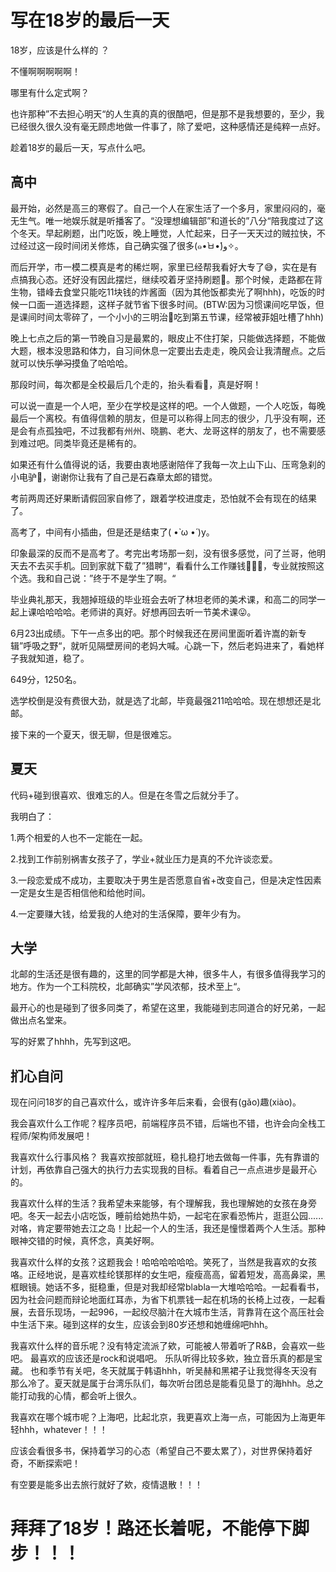 # 写在18岁的最后一天



18岁，应该是什么样的 ？

不懂啊啊啊啊啊！

哪里有什么定式啊？

也许那种”不去担心明天“的人生真的真的很酷吧，但是那不是我想要的，至少，我已经很久很久没有毫无顾虑地做一件事了，除了爱吧，这种感情还是纯粹一点好。

趁着18岁的最后一天，写点什么吧。

## 高中

最开始，必然是高三的寒假了。自己一个人在家生活了一个多月，家里闷闷的，毫无生气。唯一地娱乐就是听播客了。“没理想编辑部”和道长的”八分“陪我度过了这个冬天。早起刷题，出门吃饭，晚上睡觉，人忙起来，日子一天天过的贼拉快，不过经过这一段时间闭关修炼，自己确实强了很多(๑•̀ㅂ•́)و✧。

而后开学，市一模二模真是考的稀烂啊，家里已经帮我看好大专了😅，实在是有点搞我心态。还好没有因此摆烂，继续咬着牙坚持刷题🥶。那个时候，走路都在背生物，错峰去食堂只能吃11块钱的炸酱面（因为其他饭都卖光了啊hhh)，吃饭的时候一口面一道选择题，这样子就节省下很多时间。(BTW:因为习惯课间吃早饭，但是课间时间太零碎了，一个小小的三明治🥪吃到第五节课，经常被菲姐吐槽了hhh)

晚上七点之后的第一节晚自习是最累的，眼皮止不住打架，只能做选择题，不能做大题，根本没思路和体力，自习间休息一定要出去走走，晚风会让我清醒点。之后就可以快乐~~学习~~摸鱼了哈哈哈。

那段时间，每次都是全校最后几个走的，抬头看看🌙，真是好啊！

可以说一直是一个人吧，至少在学校是这样的吧。一个人做题，一个人吃饭，每晚最后一个离校。有值得信赖的朋友，但是可以称得上同志的很少，几乎没有啊，还是会有点孤独吧，不过我都有州州、晓鹏、老大、龙哥这样的朋友了，也不需要感到难过吧。同类毕竟还是稀有的。

如果还有什么值得说的话，我要由衷地感谢陪伴了我每一次上山下山、压弯急刹的小电驴🛵，谢谢你让我有了自己是石森章太郎的错觉。

考前两周还好果断请假回家自修了，跟着学校进度走，恐怕就不会有现在的结果了。

高考了，中间有小插曲，但是还是结束了( •̀ ω •́ )y。

印象最深的反而不是高考了。考完出考场那一刻，没有很多感觉，问了兰哥，他明天去不去买手机。回到家就下载了”猎聘“，看看什么工作赚钱🤑🤑🤑，专业就按照这个选。我和自己说：”终于不是学生了啊。“

毕业典礼那天，我翘掉班级的毕业班会去听了林坦老师的美术课，和高二的同学一起上课哈哈哈哈。老师讲的真好。好想再回去听一节美术课😛。

6月23出成绩。下午一点多出的吧。那个时候我还在房间里面听着许嵩的新专辑”呼吸之野“，就听见隔壁房间的老妈大喊。心跳一下，然后老妈进来了，看她样子我就知道，稳了。

649分，1250名。

选学校倒是没有费很大劲，就是选了北邮，毕竟最强211哈哈哈。现在想想还是北邮。

接下来的一个夏天，很无聊，但是很难忘。



## 夏天

代码+碰到很喜欢、很难忘的人。但是在冬雪之后就分手了。

我明白了：

1.两个相爱的人也不一定能在一起。

2.找到工作前别祸害女孩子了，学业+就业压力是真的不允许谈恋爱。

3.一段恋爱成不成功，主要取决于男生是否愿意自省+改变自己，但是决定性因素一定是女生是否相信他和给他时间。

4.一定要赚大钱，给爱我的人绝对的生活保障，要年少有为。

## 大学

北邮的生活还是很有趣的，这里的同学都是大神，很多牛人，有很多值得我学习的地方。作为一个工科院校，北邮确实”学风浓郁，技术至上“。

最开心的也是碰到了很多同类了，希望在这里，我能碰到志同道合的好兄弟，一起做出点名堂来。

写的好累了hhhh，先写到这吧。



## 扪心自问

现在问问18岁的自己喜欢什么，或许许多年后来看，会很有(gǎo)趣(xiào)。

我会喜欢什么工作呢？程序员吧，前端程序员不错，后端也不错，也许会向全栈工程师/架构师发展吧！

我喜欢什么行事风格？ 我喜欢按部就班，稳扎稳打地去做每一件事，先有靠谱的计划，再依靠自己强大的执行力去实现我的目标。看着自己一点点进步是最开心的。

我喜欢什么样的生活？我希望未来能够，有个理解我，我也理解她的女孩在身旁吧。冬天一起去小店吃饭，睡前给她热牛奶，一起宅在家看恐怖片，逛逛公园......对咯，肯定要带她去江之岛！比起一个人的生活，我还是憧憬着两个人生活。那种眼神交错的时候，真怀念，真美好啊。

我喜欢什么样的女孩？这题我会！哈哈哈哈哈哈。笑死了，当然是我喜欢的女孩咯。正经地说，是喜欢桂纶镁那样的女生吧，瘦瘦高高，留着短发，高高鼻梁，黑框眼镜。她话不多，挺稳重，但是对我却经常blabla一大堆哈哈哈。一起看看书，因为社会问题而辩论地面红耳赤，为省下机票钱一起在机场的长椅上过夜，一起看展，去音乐现场，一起996，一起绞尽脑汁在大城市生活，背靠背在这个高压社会中生活下来。碰到这样的女生，应该会到80岁还想和她缠绵吧hhh。

我喜欢什么样的音乐呢？没有特定流派了欸，可能被人带着听了R&B，会喜欢一些吧。 最喜欢的应该还是rock和说唱吧。 乐队听得比较多欸，独立音乐真的都是宝藏。  也和季节有关吧，冬天就属于韩语hhh，听吴赫和黑裙子让我觉得冬天没有那么冷了。夏天就是属于台湾乐队们，每次听台团总是能看见垦丁的海hhh。总之能打动我的心情，都会听上很久。

我喜欢在哪个城市呢？上海吧，比起北京，我更喜欢上海一点，可能因为上海更年轻hhh，whatever！！！

应该会看很多书，保持着学习的心态（希望自己不要太累了），对世界保持着好奇，不断探索吧！

有空要是能多出去旅行就好了欸，疫情退散！！！



# 拜拜了18岁！路还长着呢，不能停下脚步！！！

